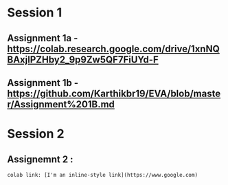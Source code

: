 # Session 1
 ## Assignment 1a - https://colab.research.google.com/drive/1xnNQBAxjlPZHby2_9p9Zw5QF7FiUYd-F
 ## Assignment 1b - https://github.com/Karthikbr19/EVA/blob/master/Assignment%201B.md
 
# Session 2
 ## Assignemnt 2 :
    colab link: [I'm an inline-style link](https://www.google.com)
